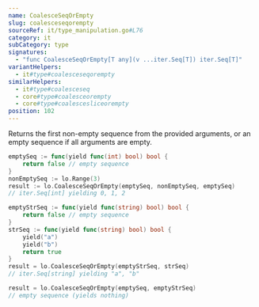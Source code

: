 ```yaml
---
name: CoalesceSeqOrEmpty
slug: coalesceseqorempty
sourceRef: it/type_manipulation.go#L76
category: it
subCategory: type
signatures:
  - "func CoalesceSeqOrEmpty[T any](v ...iter.Seq[T]) iter.Seq[T]"
variantHelpers:
  - it#type#coalesceseqorempty
similarHelpers:
  - it#type#coalesceseq
  - core#type#coalesceorempty
  - core#type#coalescesliceorempty
position: 102
---
```


Returns the first non-empty sequence from the provided arguments, or an empty sequence if all arguments are empty.

```go
emptySeq := func(yield func(int) bool) bool {
    return false // empty sequence
}
nonEmptySeq := lo.Range(3)
result := lo.CoalesceSeqOrEmpty(emptySeq, nonEmptySeq, emptySeq)
// iter.Seq[int] yielding 0, 1, 2

emptyStrSeq := func(yield func(string) bool) bool {
    return false // empty sequence
}
strSeq := func(yield func(string) bool) bool {
    yield("a")
    yield("b")
    return true
}
result = lo.CoalesceSeqOrEmpty(emptyStrSeq, strSeq)
// iter.Seq[string] yielding "a", "b"

result = lo.CoalesceSeqOrEmpty(emptySeq, emptyStrSeq)
// empty sequence (yields nothing)
```